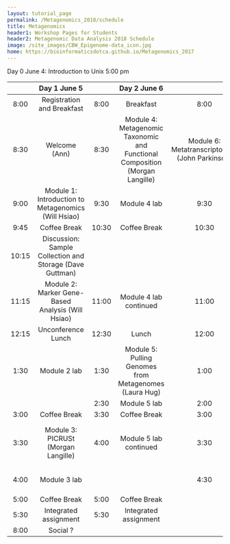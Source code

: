 ```yaml
---
layout: tutorial_page
permalink: /Metagenomics_2018/schedule
title: Metagenomics
header1: Workshop Pages for Students
header2: Metagenomic Data Analysis 2018 Schedule
image: /site_images/CBW_Epigenome-data_icon.jpg
home: https://bioinformaticsdotca.github.io/Metagenomics_2017
---
```


Day 0 June 4: Introduction to Unix 5:00 pm

| | **Day 1 June 5** | | **Day 2 June 6** | | **Day 3 June 7** |    
| :---: | :---: | :---: | :---: | :---: | :---: |  
| 8:00 | Registration and Breakfast | 8:00 | Breakfast | 8:00 | Breakfast | 8:30 |     
| 8:30 | Welcome (Ann) | 8:30 | Module 4: Metagenomic Taxonomic and Functional Composition (Morgan Langille) | Module 6: Metatranscriptomics (John Parkinson) |    
| 9:00 | Module 1: Introduction to Metagenomics (Will Hsiao) | 9:30 | Module 4 lab | 9:30 | Module 6 lab |    
| 9:45 | Coffee Break | 10:30 | Coffee Break | 10:30 | Coffee Break |   
| 10:15 | Discussion: Sample Collection and Storage (Dave Guttman) | | |
| 11:15 | Module 2: Marker Gene-Based Analysis (Will Hsiao) | 11:00 | Module 4 lab continued | 11:00 | Module 6 lab continued | 
| 12:15 | Unconference Lunch | 12:30 | Lunch | 12:00 | Lunch |  
| 1:30 | Module 2 lab | 1:30 | Module 5: Pulling Genomes from Metagenomes (Laura Hug) | 1:00 | Module 7: Statistical Tests for Metagenomics (Rob Beiko) |  
| | | 2:30 | Module 5 lab | 2:00 | Module 7 lab |  
| 3:00 | Coffee Break | 3:30 | Coffee Break | 3:00 | Coffee Break | 
| 3:30 | Module 3: PICRUSt (Morgan Langille) | 4:00 | Module 5 lab continued | 3:30 | Module 8: Biomarker Selection (Fiona Brinkman) |   
| 4:00 | Module 3 lab | | | 4:30 | Survey and Closing Remarks |    
| 5:00 | Coffee Break | 5:00 | Coffee Break | | |   
| 5:30 | Integrated assignment | 5:30 | Integrated assignment | | |  
| 8:00 | Social ? | | | | |  

  
